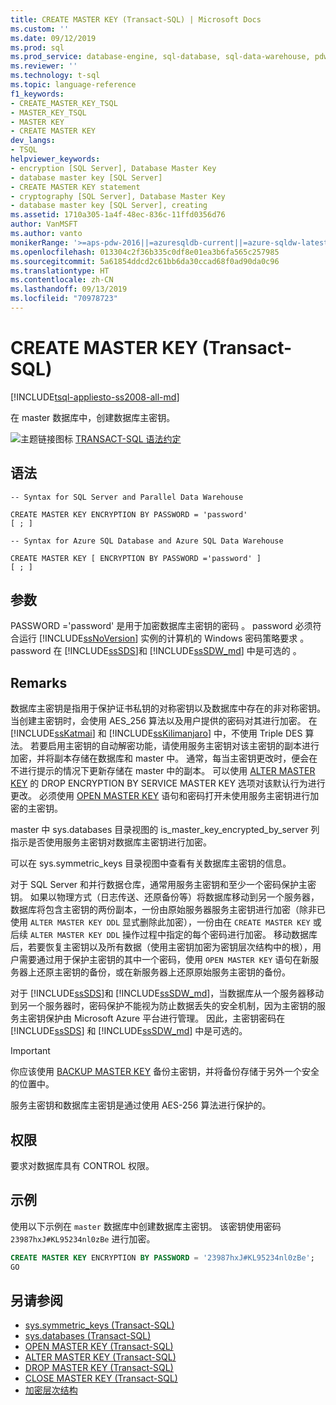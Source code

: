 ```yaml
---
title: CREATE MASTER KEY (Transact-SQL) | Microsoft Docs
ms.custom: ''
ms.date: 09/12/2019
ms.prod: sql
ms.prod_service: database-engine, sql-database, sql-data-warehouse, pdw
ms.reviewer: ''
ms.technology: t-sql
ms.topic: language-reference
f1_keywords:
- CREATE_MASTER_KEY_TSQL
- MASTER_KEY_TSQL
- MASTER KEY
- CREATE MASTER KEY
dev_langs:
- TSQL
helpviewer_keywords:
- encryption [SQL Server], Database Master Key
- database master key [SQL Server]
- CREATE MASTER KEY statement
- cryptography [SQL Server], Database Master Key
- database master key [SQL Server], creating
ms.assetid: 1710a305-1a4f-48ec-836c-11ffd0356d76
author: VanMSFT
ms.author: vanto
monikerRange: '>=aps-pdw-2016||=azuresqldb-current||=azure-sqldw-latest||>=sql-server-2016||=sqlallproducts-allversions||>=sql-server-linux-2017||=azuresqldb-mi-current'
ms.openlocfilehash: 013304c2f36b335c0df8e01ea3b6fa565c257985
ms.sourcegitcommit: 5a61854ddcd2c61bb6da30ccad68f0ad90da0c96
ms.translationtype: HT
ms.contentlocale: zh-CN
ms.lasthandoff: 09/13/2019
ms.locfileid: "70978723"
---
```

# <a name="create-master-key-transact-sql"></a>CREATE MASTER KEY (Transact-SQL)

[!INCLUDE[tsql-appliesto-ss2008-all-md](../../includes/tsql-appliesto-ss2008-all-md.md)]

在 master 数据库中，创建数据库主密钥。

![主题链接图标](../../database-engine/configure-windows/media/topic-link.gif "主题链接图标") [TRANSACT-SQL 语法约定](../../t-sql/language-elements/transact-sql-syntax-conventions-transact-sql.md)

## <a name="syntax"></a>语法

```
-- Syntax for SQL Server and Parallel Data Warehouse

CREATE MASTER KEY ENCRYPTION BY PASSWORD = 'password'
[ ; ]
```

```
-- Syntax for Azure SQL Database and Azure SQL Data Warehouse

CREATE MASTER KEY [ ENCRYPTION BY PASSWORD ='password' ]
[ ; ]
```

## <a name="arguments"></a>参数

PASSWORD ='password' 是用于加密数据库主密钥的密码  。 password 必须符合运行 [!INCLUDE[ssNoVersion](../../includes/ssnoversion-md.md)] 实例的计算机的 Windows 密码策略要求  。 password 在 [!INCLUDE[ssSDS](../../includes/sssds-md.md)]和 [!INCLUDE[ssSDW_md](../../includes/sssdw-md.md)] 中是可选的  。

## <a name="remarks"></a>Remarks

数据库主密钥是指用于保护证书私钥的对称密钥以及数据库中存在的非对称密钥。 当创建主密钥时，会使用 AES_256 算法以及用户提供的密码对其进行加密。 在 [!INCLUDE[ssKatmai](../../includes/sskatmai-md.md)] 和 [!INCLUDE[ssKilimanjaro](../../includes/sskilimanjaro-md.md)] 中，不使用 Triple DES 算法。 若要启用主密钥的自动解密功能，请使用服务主密钥对该主密钥的副本进行加密，并将副本存储在数据库和 master 中。 通常，每当主密钥更改时，便会在不进行提示的情况下更新存储在 master 中的副本。 可以使用 [ALTER MASTER KEY](../../t-sql/statements/alter-master-key-transact-sql.md) 的 DROP ENCRYPTION BY SERVICE MASTER KEY 选项对该默认行为进行更改。 必须使用 [OPEN MASTER KEY](../../t-sql/statements/open-master-key-transact-sql.md) 语句和密码打开未使用服务主密钥进行加密的主密钥。

master 中 sys.databases 目录视图的 is_master_key_encrypted_by_server 列指示是否使用服务主密钥对数据库主密钥进行加密。

可以在 sys.symmetric_keys 目录视图中查看有关数据库主密钥的信息。

对于 SQL Server 和并行数据仓库，通常用服务主密钥和至少一个密码保护主密钥。 如果以物理方式（日志传送、还原备份等）将数据库移动到另一个服务器，数据库将包含主密钥的两份副本，一份由原始服务器服务主密钥进行加密（除非已使用 `ALTER MASTER KEY DDL` 显式删除此加密），一份由在 `CREATE MASTER KEY` 或后续 `ALTER MASTER KEY DDL` 操作过程中指定的每个密码进行加密。 移动数据库后，若要恢复主密钥以及所有数据（使用主密钥加密为密钥层次结构中的根），用户需要通过用于保护主密钥的其中一个密码，使用 `OPEN MASTER KEY` 语句在新服务器上还原主密钥的备份，或在新服务器上还原原始服务主密钥的备份。

对于 [!INCLUDE[ssSDS](../../includes/sssds-md.md)]和 [!INCLUDE[ssSDW_md](../../includes/sssdw-md.md)]，当数据库从一个服务器移动到另一个服务器时，密码保护不能视为防止数据丢失的安全机制，因为主密钥的服务主密钥保护由 Microsoft Azure 平台进行管理。 因此，主密钥密码在 [!INCLUDE[ssSDS](../../includes/sssds-md.md)] 和 [!INCLUDE[ssSDW_md](../../includes/sssdw-md.md)] 中是可选的。

> [!IMPORTANT]
> 你应该使用 [BACKUP MASTER KEY](../../t-sql/statements/backup-master-key-transact-sql.md) 备份主密钥，并将备份存储于另外一个安全的位置中。

服务主密钥和数据库主密钥是通过使用 AES-256 算法进行保护的。

## <a name="permissions"></a>权限

要求对数据库具有 CONTROL 权限。

## <a name="examples"></a>示例

使用以下示例在 `master` 数据库中创建数据库主密钥。 该密钥使用密码 `23987hxJ#KL95234nl0zBe` 进行加密。

```sql
CREATE MASTER KEY ENCRYPTION BY PASSWORD = '23987hxJ#KL95234nl0zBe';
GO
```

## <a name="see-also"></a>另请参阅

- [sys.symmetric_keys &#40;Transact-SQL&#41;](../../relational-databases/system-catalog-views/sys-symmetric-keys-transact-sql.md)
- [sys.databases (Transact-SQL)](../../relational-databases/system-catalog-views/sys-databases-transact-sql.md)
- [OPEN MASTER KEY &#40;Transact-SQL&#41;](../../t-sql/statements/open-master-key-transact-sql.md)
- [ALTER MASTER KEY &#40;Transact-SQL&#41;](../../t-sql/statements/alter-master-key-transact-sql.md)
- [DROP MASTER KEY &#40;Transact-SQL&#41;](../../t-sql/statements/drop-master-key-transact-sql.md)
- [CLOSE MASTER KEY &#40;Transact-SQL&#41;](../../t-sql/statements/close-master-key-transact-sql.md)
- [加密层次结构](../../relational-databases/security/encryption/encryption-hierarchy.md)
